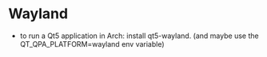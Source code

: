 # Wayland

- to run a Qt5 application in Arch:
install qt5-wayland. (and maybe use the QT_QPA_PLATFORM=wayland env variable)
